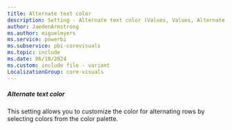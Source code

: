 ```yaml
---
title: Alternate text color
description: Setting - Alternate text color (Values, Values, Alternate Text color)
author: JaedenArmstrong
ms.author: miguelmyers
ms.service: powerbi
ms.subservice: pbi-corevisuals
ms.topic: include
ms.date: 06/18/2024
ms.custom: include file - variant
LocalizationGroup: core-visuals
---
```

##### Alternate text color

This setting allows you to customize the color for alternating rows by selecting colors from the color palette.

